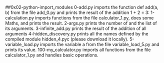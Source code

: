 ##0x02-python-import_modules
0-add.py imports the function def add(a, b) from the file add_0.py and prints the result of the addition 1 + 2 = 3:
1-calculation.py imports functions from the file calculator_1.py, does some Maths, and prints the result.
2-args.py prints the number of and the list of its arguments.
3-infinite_add.py prints the result of the addition of all arguments
4-hidden_discovery.py prints all the names defined by the compiled module hidden_4.pyc (please download it locally).
5-variable_load.py imports the variable a from the file variable_load_5.py and prints its value.
100-my_calculator.py imports all functions from the file calculator_1.py and handles basic operations.
